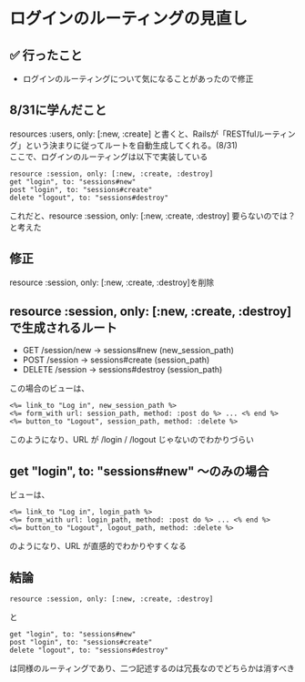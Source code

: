 # ログインのルーティングの見直し

## ✅ 行ったこと

- ログインのルーティングについて気になることがあったので修正

## 8/31に学んだこと

resources :users, only: [:new, :create] と書くと、Railsが「RESTfulルーティング」という決まりに従ってルートを自動生成してくれる。(8/31)<br>
ここで、ログインのルーティングは以下で実装している
```
resource :session, only: [:new, :create, :destroy] 
get "login", to: "sessions#new" 
post "login", to: "sessions#create" 
delete "logout", to: "sessions#destroy"
```
これだと、resource :session, only: [:new, :create, :destroy] 要らないのでは？と考えた

## 修正

resource :session, only: [:new, :create, :destroy]を削除

## resource :session, only: [:new, :create, :destroy]で生成されるルート

- GET /session/new → sessions#new (new_session_path)
- POST /session → sessions#create (session_path)
- DELETE /session → sessions#destroy (session_path)

この場合のビューは、
```
<%= link_to "Log in", new_session_path %>
<%= form_with url: session_path, method: :post do %> ... <% end %>
<%= button_to "Logout", session_path, method: :delete %>
```
このようになり、URL が /login / /logout じゃないのでわかりづらい

## get "login", to: "sessions#new" 〜のみの場合

ビューは、
```
<%= link_to "Log in", login_path %>
<%= form_with url: login_path, method: :post do %> ... <% end %>
<%= button_to "Logout", logout_path, method: :delete %>
```
のようになり、URL が直感的でわかりやすくなる

## 結論
```
resource :session, only: [:new, :create, :destroy]
```
と
```
get "login", to: "sessions#new" 
post "login", to: "sessions#create" 
delete "logout", to: "sessions#destroy"
```
は同様のルーティングであり、二つ記述するのは冗長なのでどちらかは消すべき